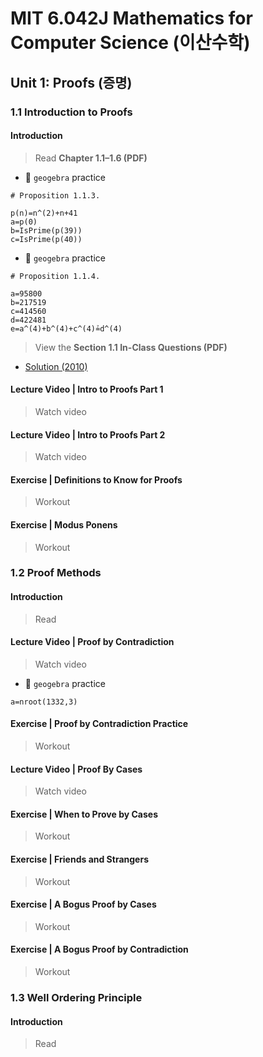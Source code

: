 # MIT 6.042J Mathematics for Computer Science (이산수학)

## Unit 1: Proofs (증명)

### 1.1 Introduction to Proofs

#### Introduction
> Read **Chapter 1.1–1.6 (PDF)**

- 🎯 `geogebra` practice
```
# Proposition 1.1.3.

p(n)=n^(2)+n+41
a=p(0)
b=IsPrime(p(39))
c=IsPrime(p(40))
```
- 🎯 `geogebra` practice
```
# Proposition 1.1.4.

a=95800
b=217519
c=414560
d=422481
e=a^(4)+b^(4)+c^(4)≟d^(4)
```
> View the **Section 1.1 In-Class Questions (PDF)**
- [Solution (2010)](https://dspace.mit.edu/bitstream/handle/1721.1/104426/6-042j-spring-2010/contents/lecture-notes/MIT6_042JS10_lec01_sol.pdf) 







#### Lecture Video | Intro to Proofs Part 1
> Watch video
#### Lecture Video | Intro to Proofs Part 2
> Watch video
#### Exercise | Definitions to Know for Proofs
> Workout
#### Exercise | Modus Ponens
> Workout
### 1.2 Proof Methods 
#### Introduction
> Read
#### Lecture Video | Proof by Contradiction
> Watch video
- 🎯 `geogebra` practice
```
a=nroot(1332,3)
```
#### Exercise | Proof by Contradiction Practice
> Workout
#### Lecture Video | Proof By Cases
> Watch video
#### Exercise | When to Prove by Cases
> Workout
#### Exercise | Friends and Strangers
> Workout
#### Exercise | A Bogus Proof by Cases
> Workout
#### Exercise | A Bogus Proof by Contradiction
> Workout
### 1.3 Well Ordering Principle
#### Introduction
> Read








